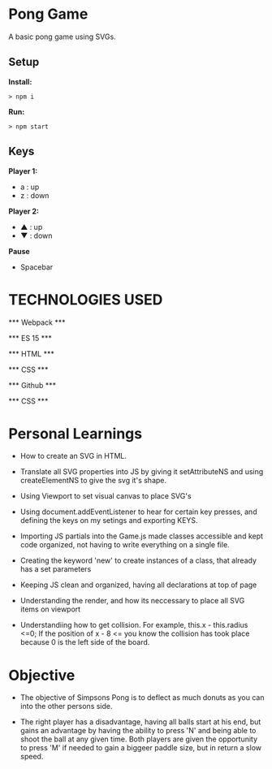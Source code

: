 # Pong Game

A basic pong game using SVGs.

## Setup

**Install:**

`> npm i`

**Run:**

`> npm start`

## Keys

**Player 1:**

* a : up
* z : down

**Player 2:**

* ▲ : up
* ▼ : down



**Pause**

* Spacebar

# TECHNOLOGIES USED

*** Webpack ***

*** ES 15 ***

*** HTML ***

*** CSS ***

*** Github ***

*** CSS ***


# Personal Learnings

* How to create an SVG in HTML.

* Translate all SVG properties into JS by giving it setAttributeNS and using createElementNS to give the svg it's shape.

* Using Viewport to set visual canvas to place SVG's

* Using document.addEventListener to hear for certain key presses, and defining the keys on my setings and exporting KEYS.

* Importing JS partials into the Game.js made classes accessible and kept code organized, not having to write everything on a single file.

* Creating the keyword 'new' to create instances of a class, that already has a set parameters

* Keeping JS clean and organized, having all declarations at top of page

* Understanding the render, and how its neccessary to place all SVG items on viewport

* Understandiing how to get collision. For example, this.x - this.radius <=0; If the position of x - 8 <= you know the collision has took place because 0 is the left side of the board.

# Objective #

* The objective of Simpsons Pong is to deflect as much donuts as you can into the other persons side. 

* The right player has a disadvantage, having all balls start at his end, but gains an advantage by having the ability to press 'N' and being able to shoot the ball at any given time. Both players are given the opportunity to press 'M' if needed to gain a biggeer paddle size, but in return a slow speed.
